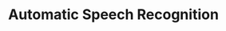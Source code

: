 ---
title: Automatic Speech Recognition
type: templates
category: Audio/Speech Processing
order: 301
meta_title: 
meta_description: 
---